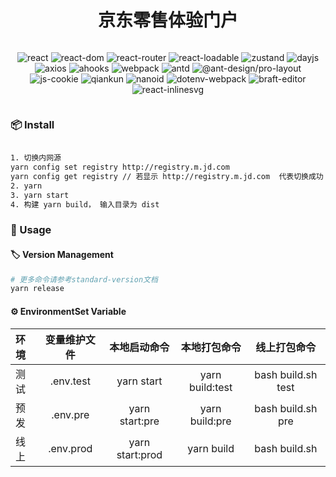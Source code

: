 <!--
 * @Author: chenzhen220 chenzhen220@jd.com
 * @Date: 2022-11-15 20:18:46
 * @LastEditors: chenzhen220 chenzhen220@jd.com
 * @LastEditTime: 2022-11-16 10:42:32
 * @FilePath: /体验门户/voice-portal-pc-ut/README.md
 * @Description: 这是默认设置,请设置`customMade`, 打开koroFileHeader查看配置 进行设置: https://github.com/OBKoro1/koro1FileHeader/wiki/%E9%85%8D%E7%BD%AE
-->
<h1 align="center">京东零售体验门户</h1>

<div align="center" style="display: flex;flex-wrap: wrap;align-items: center;justify-content: center;">

![react](https://img.shields.io/badge/React-%5E17.0.2-blue) ![react-dom](https://img.shields.io/badge/react--dom-%5E17.0.2-blue) ![react-router](https://img.shields.io/badge/react--router-%5E5.2.1-brightgreen) ![react-loadable](https://img.shields.io/badge/react--loadable-%5E5.5.0-green) ![zustand](https://img.shields.io/badge/zustand-%5E3.6.7-orange) ![dayjs](https://img.shields.io/badge/dayjs-%5E1.10.7-blue) ![axios](https://img.shields.io/badge/axios-%5E0.24.0-orange) ![ahooks](https://img.shields.io/badge/ahooks-%5E2.10.12-blueviolet) ![webpack](https://img.shields.io/badge/webpack-%5E5.64.4-blue) ![antd](https://img.shields.io/badge/antd-%5E4.17.2-lightgrey) ![@ant-design/pro-layout](https://img.shields.io/badge/%40ant--design%2Fpro--layout-%5E6.31.3-brightgreen) ![js-cookie](https://img.shields.io/badge/js--cookie-%5E3.0.1-red) ![qiankun](https://img.shields.io/badge/qiankun-%5E2.6.3-blueviolet) ![nanoid](https://img.shields.io/badge/nanoid-%5E3.2.0-brightgreen) ![dotenv-webpack](https://img.shields.io/badge/dotenv--webpack-%5E7.1.0-yellow) ![braft-editor](https://img.shields.io/badge/braft--editor-%5E2.3.9-critical) ![react-inlinesvg](https://img.shields.io/badge/react--inlinesvg-%5E2.3.0-ff69b4)

</div>

### 📦 Install

```bash

1. 切换内网源
yarn config set registry http://registry.m.jd.com
yarn config get registry // 若显示 http://registry.m.jd.com  代表切换成功
2. yarn
3. yarn start
4. 构建 yarn build， 输入目录为 dist
```

### 🔨 Usage

#### 🏷 Version Management

```bash
# 更多命令请参考standard-version文档
yarn release
```

#### ⚙️ EnvironmentSet Variable

| 环境 | 变量维护文件 |  本地启动命令   |  本地打包命令   |    线上打包命令    |
| :--- | :----------: | :-------------: | :-------------: | :----------------: |
| 测试 |  .env.test   |   yarn start    | yarn build:test | bash build.sh test |
| 预发 |   .env.pre   | yarn start:pre  | yarn build:pre  | bash build.sh pre  |
| 线上 |  .env.prod   | yarn start:prod |   yarn build    |   bash build.sh    |

